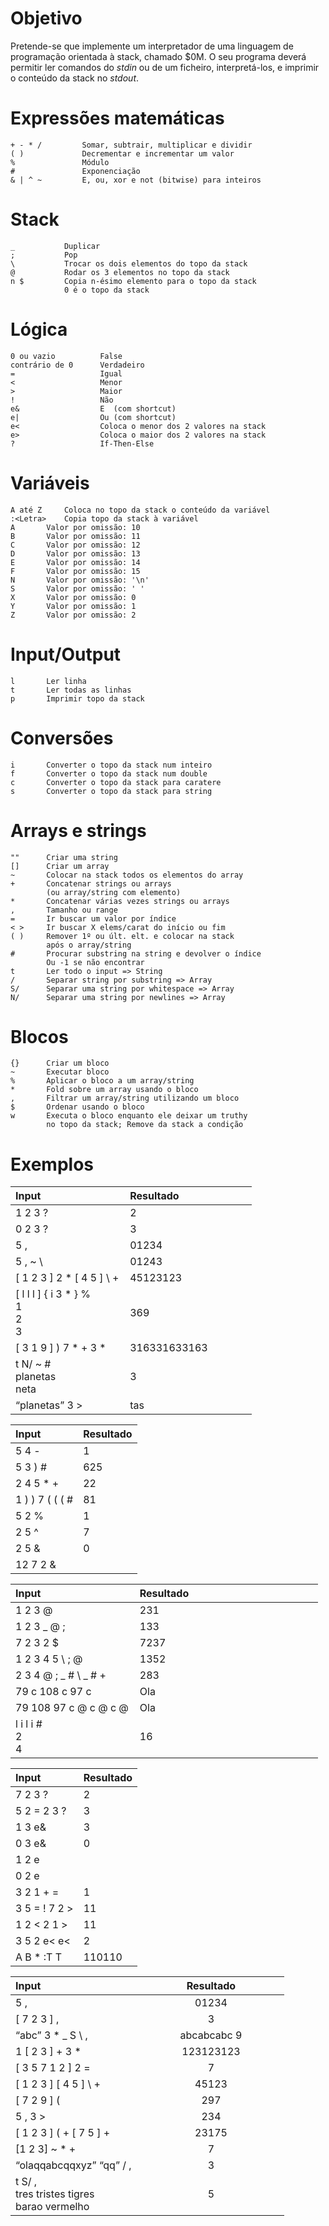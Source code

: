 # Objetivo

Pretende-se que implemente um interpretador de uma linguagem de
programação orientada à stack, chamado $0M. O seu programa deverá
permitir ler comandos do *stdin* ou de um ficheiro, interpretá-los, e
imprimir o conteúdo da stack no *stdout*.

# Expressões matemáticas

    + - * /         Somar, subtrair, multiplicar e dividir
    ( )             Decrementar e incrementar um valor
    %               Módulo
    #               Exponenciação
    & | ^ ~         E, ou, xor e not (bitwise) para inteiros

# Stack

    _           Duplicar
    ;           Pop
    \           Trocar os dois elementos do topo da stack
    @           Rodar os 3 elementos no topo da stack
    n $         Copia n-ésimo elemento para o topo da stack
                0 é o topo da stack

# Lógica

    0 ou vazio          False
    contrário de 0      Verdadeiro
    =                   Igual
    <                   Menor
    >                   Maior
    !                   Não
    e&                  E  (com shortcut)
    e|                  Ou (com shortcut)
    e<                  Coloca o menor dos 2 valores na stack
    e>                  Coloca o maior dos 2 valores na stack
    ?                   If-Then-Else

# Variáveis

    A até Z     Coloca no topo da stack o conteúdo da variável
    :<Letra>    Copia topo da stack à variável
    A       Valor por omissão: 10
    B       Valor por omissão: 11
    C       Valor por omissão: 12
    D       Valor por omissão: 13
    E       Valor por omissão: 14
    F       Valor por omissão: 15
    N       Valor por omissão: '\n'
    S       Valor por omissão: ' '
    X       Valor por omissão: 0
    Y       Valor por omissão: 1
    Z       Valor por omissão: 2

# Input/Output

    l       Ler linha
    t       Ler todas as linhas
    p       Imprimir topo da stack

# Conversões

    i       Converter o topo da stack num inteiro
    f       Converter o topo da stack num double
    c       Converter o topo da stack para caratere
    s       Converter o topo da stack para string

# Arrays e strings

    ""      Criar uma string
    []      Criar um array
    ~       Colocar na stack todos os elementos do array
    +       Concatenar strings ou arrays
            (ou array/string com elemento)
    *       Concatenar várias vezes strings ou arrays
    ,       Tamanho ou range
    =       Ir buscar um valor por índice
    < >     Ir buscar X elems/carat do início ou fim
    ( )     Remover 1º ou últ. elt. e colocar na stack
            após o array/string
    #       Procurar substring na string e devolver o índice
            Ou -1 se não encontrar
    t       Ler todo o input => String
    /       Separar string por substring => Array
    S/      Separar uma string por whitespace => Array
    N/      Separar uma string por newlines => Array

# Blocos

    {}      Criar um bloco
    ~       Executar bloco
    %       Aplicar o bloco a um array/string
    *       Fold sobre um array usando o bloco
    ,       Filtrar um array/string utilizando um bloco
    $       Ordenar usando o bloco
    w       Executa o bloco enquanto ele deixar um truthy
            no topo da stack; Remove da stack a condição


# Exemplos

<table>
<colgroup>
<col style="width: 47%" />
<col style="width: 52%" />
</colgroup>
<thead>
<tr class="header">
<th style="text-align: left;">Input</th>
<th style="text-align: left;">Resultado</th>
</tr>
</thead>
<tbody>
<tr class="odd">
<td style="text-align: left;">1 2 3 ?</td>
<td style="text-align: left;">2</td>
</tr>
<tr class="even">
<td style="text-align: left;">0 2 3 ?</td>
<td style="text-align: left;">3</td>
</tr>
<tr class="odd">
<td style="text-align: left;">5 ,</td>
<td style="text-align: left;">01234</td>
</tr>
<tr class="even">
<td style="text-align: left;">5 , ~ \</td>
<td style="text-align: left;">01243</td>
</tr>
<tr class="odd">
<td style="text-align: left;">[ 1 2 3 ] 2 * [ 4 5 ] \ +</td>
<td style="text-align: left;">45123123</td>
</tr>
<tr class="even">
<td style="text-align: left;">[ l l l ] { i 3 * } %<br />
1<br />
2<br />
3</td>
<td style="text-align: left;">369</td>
</tr>
<tr class="odd">
<td style="text-align: left;">[ 3 1 9 ] ) 7 * + 3 *</td>
<td style="text-align: left;">316331633163</td>
</tr>
<tr class="even">
<td style="text-align: left;">t N/ ~ #<br />
planetas<br />
neta</td>
<td style="text-align: left;">3</td>
</tr>
<tr class="odd">
<td style="text-align: left;">“planetas” 3 &gt;</td>
<td style="text-align: left;">tas</td>
</tr>
</tbody>
</table>

| Input            | Resultado |
| :--------------- | :-------- |
| 5 4 -            | 1         |
| 5 3 ) \#         | 625       |
| 2 4 5 \* +       | 22        |
| 1 ) ) 7 ( ( ( \# | 81        |
| 5 2 %            | 1         |
| 2 5 ^            | 7         |
| 2 5 &            | 0         |
| 12 7 2 & |       | 14        |

<table>
<colgroup>
<col style="width: 40%" />
<col style="width: 59%" />
</colgroup>
<thead>
<tr class="header">
<th style="text-align: left;">Input</th>
<th style="text-align: left;">Resultado</th>
</tr>
</thead>
<tbody>
<tr class="odd">
<td style="text-align: left;">1 2 3 @</td>
<td style="text-align: left;">231</td>
</tr>
<tr class="even">
<td style="text-align: left;">1 2 3 _ @ ;</td>
<td style="text-align: left;">133</td>
</tr>
<tr class="odd">
<td style="text-align: left;">7 2 3 2 $</td>
<td style="text-align: left;">7237</td>
</tr>
<tr class="even">
<td style="text-align: left;">1 2 3 4 5 \ ; @</td>
<td style="text-align: left;">1352</td>
</tr>
<tr class="odd">
<td style="text-align: left;">2 3 4 @ ; _ # \ _ # +</td>
<td style="text-align: left;">283</td>
</tr>
<tr class="even">
<td style="text-align: left;">79 c 108 c 97 c</td>
<td style="text-align: left;">Ola</td>
</tr>
<tr class="odd">
<td style="text-align: left;">79 108 97 c @ c @ c @</td>
<td style="text-align: left;">Ola</td>
</tr>
<tr class="even">
<td style="text-align: left;">l i l i #<br />
2<br />
4</td>
<td style="text-align: left;">16</td>
</tr>
</tbody>
</table>

| Input           | Resultado |
| :-------------- | :-------- |
| 7 2 3 ?         | 2         |
| 5 2 = 2 3 ?     | 3         |
| 1 3 e&          | 3         |
| 0 3 e&          | 0         |
| 1 2 e||         | 1         |
| 0 2 e||         | 2         |
| 3 2 1 + =       | 1         |
| 3 5 = \! 7 2 \> | 11        |
| 1 2 \< 2 1 \>   | 11        |
| 3 5 2 e\< e\<   | 2         |
| A B \* :T T     | 110110    |

<table>
<colgroup>
<col style="width: 46%" />
<col style="width: 53%" />
</colgroup>
<thead>
<tr class="header">
<th style="text-align: left;">Input</th>
<th style="text-align: center;">Resultado</th>
</tr>
</thead>
<tbody>
<tr class="odd">
<td style="text-align: left;">5 ,</td>
<td style="text-align: center;">01234</td>
</tr>
<tr class="even">
<td style="text-align: left;">[ 7 2 3 ] ,</td>
<td style="text-align: center;">3</td>
</tr>
<tr class="odd">
<td style="text-align: left;">“abc” 3 * _ S \ ,</td>
<td style="text-align: center;">abcabcabc 9</td>
</tr>
<tr class="even">
<td style="text-align: left;">1 [ 2 3 ] + 3 *</td>
<td style="text-align: center;">123123123</td>
</tr>
<tr class="odd">
<td style="text-align: left;">[ 3 5 7 1 2 ] 2 =</td>
<td style="text-align: center;">7</td>
</tr>
<tr class="even">
<td style="text-align: left;">[ 1 2 3 ] [ 4 5 ] \ +</td>
<td style="text-align: center;">45123</td>
</tr>
<tr class="odd">
<td style="text-align: left;">[ 7 2 9 ] (</td>
<td style="text-align: center;">297</td>
</tr>
<tr class="even">
<td style="text-align: left;">5 , 3 &gt;</td>
<td style="text-align: center;">234</td>
</tr>
<tr class="odd">
<td style="text-align: left;">[ 1 2 3 ] ( + [ 7 5 ] +</td>
<td style="text-align: center;">23175</td>
</tr>
<tr class="even">
<td style="text-align: left;">[1 2 3] ~ * +</td>
<td style="text-align: center;">7</td>
</tr>
<tr class="odd">
<td style="text-align: left;">“olaqqabcqqxyz” “qq” / ,</td>
<td style="text-align: center;">3</td>
</tr>
<tr class="even">
<td style="text-align: left;">t S/ ,<br />
tres tristes tigres<br />
barao vermelho</td>
<td style="text-align: center;">5</td>
</tr>
</tbody>
</table>

